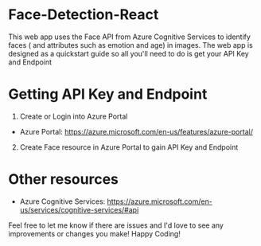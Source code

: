 # Face-Detection-React
This web app uses the Face API from Azure Cognitive Services to identify faces ( and attributes such as emotion and age) in images.
The web app is designed as a quickstart guide so all you'll need to do is get your API Key and Endpoint

# Getting API Key and Endpoint
1. Create or Login into Azure Portal
  - Azure Portal: https://azure.microsoft.com/en-us/features/azure-portal/  
2. Create Face resource in Azure Portal to gain API Key and Endpoint

# Other resources
- Azure Cognitive Services: https://azure.microsoft.com/en-us/services/cognitive-services/#api

Feel free to let me know if there are issues and I'd love to see any improvements or changes you make!
Happy Coding!
